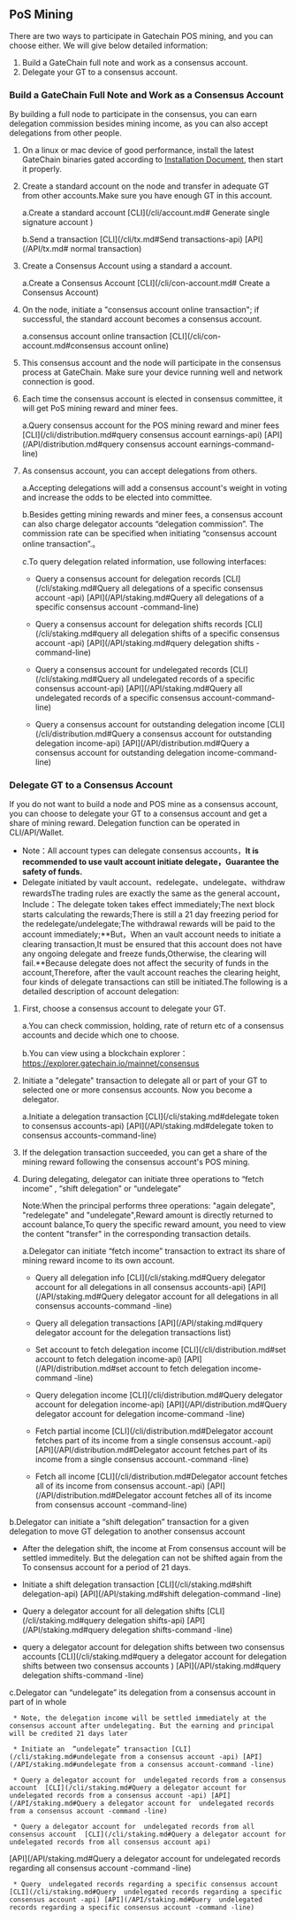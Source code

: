 ## PoS Mining

There are two ways to participate in Gatechain POS mining, and you can choose either. We will give below  detailed information:

1. Build a GateChain full note and  work as a consensus account. 
2. Delegate your GT to a  consensus account.

### Build a GateChain Full Note and  Work as a Consensus Account 
By building a full node to participate in the consensus, you  can earn delegation commission besides mining income, as you  can also  accept delegations from other people.

1. On a linux or mac device of good performance, install the latest GateChain binaries gated according to  [Installation Document](./gatechain-build.md), then start it properly.
2. Create a standard account on the node and transfer in adequate GT from other accounts.Make sure you have enough GT in this account. 

  	a.Create a standard account [CLI](/cli/account.md# Generate  single signature account )
  	
  	b.Send a transaction [CLI](/cli/tx.md#Send transactions-api) [API](/API/tx.md# normal transaction)
  	
3. Create a Consensus Account using a standard a account.

 	a.Create a Consensus Account [CLI](/cli/con-account.md# Create a Consensus Account)
 	
4. On the node, initiate a "consensus account online transaction"; if successful, the standard account becomes a consensus account. 

 	a.consensus account online transaction [CLI](/cli/con-account.md#consensus account online)
5. This consensus account  and the node will participate in the consensus process at GateChain. Make sure your device running  well and network connection is good. 

6. Each time the  consensus account  is elected in  consensus committee, it will get PoS mining reward  and  miner fees. 

 	a.Query consensus account for  the POS mining reward and miner fees [CLI](/cli/distribution.md#query consensus account earnings-api) [API](/API/distribution.md#query consensus account earnings-command-line)
 	
7. As consensus account, you can accept delegations from others.
 	
 	a.Accepting delegations will add a consensus account's weight in voting and increase the odds to be elected into committee. 
 	
 	b.Besides getting  mining rewards and miner fees,  a consensus  account can also charge delegator accounts “delegation commission”. The commission rate can be specified when initiating “consensus account online transaction”.。
 	
 	c.To query delegation related information, use following interfaces:
 	
 	 * Query a consensus account  for   delegation records [CLI](/cli/staking.md#Query all delegations of a specific consensus account -api)  [API](/API/staking.md#Query all delegations of a specific consensus account -command-line)
 	 
 	 * Query a consensus account  for  delegation shifts records [CLI](/cli/staking.md#query all  delegation shifts of a specific consensus account -api) [API](/API/staking.md#query delegation shifts -command-line)
 	 
 	 * Query a consensus account  for  undelegated records  [CLI](/cli/staking.md#Query all undelegated records of a specific consensus account-api) [API](/API/staking.md#Query all undelegated records of a specific consensus account-command-line)
 	 
 	 * Query a consensus account  for  outstanding delegation income [CLI](/cli/distribution.md#Query a consensus account  for  outstanding delegation income-api) [API](/API/distribution.md#Query a consensus account  for  outstanding delegation income-command-line)


### Delegate GT to a Consensus Account 

If you do not want to build a node and POS mine as a consensus account, you can choose to delegate your GT to a consensus account and get a share of mining reward. Delegation function can be operated in CLI/API/Wallet.

* Note：All account types can delegate consensus accounts，**It is recommended to use vault account initiate delegate，Guarantee the safety of funds.**
* Delegate initiated by vault account、redelegate、undelegate、withdraw rewardsThe trading rules are exactly the same as the general account，Include：The delegate token takes effect immediately;The next block starts calculating the rewards;There is still a 21 day freezing period for the redelegate/undelegate;The withdrawal rewards will be paid to the account immediately;**But，When an vault account needs to initiate a clearing transaction,It must be ensured that this account does not have any ongoing delegate and freeze funds,Otherwise, the clearing will fail.**Because delegate does not affect the security of funds in the account,Therefore, after the vault account reaches the clearing height, four kinds of delegate transactions can still be initiated.The following is a detailed description of account delegation:


1. First, choose a consensus account to delegate your GT.

 	a.You can check commission, holding, rate of return etc of a consensus accounts and decide which one to choose.
 	
 	b.You can view using a blockchain explorer：https://explorer.gatechain.io/mainnet/consensus
 	 	
2. Initiate a  "delegate" transaction to delegate all or  part of your GT to  selected one or more consensus accounts. Now you become a delegator.

 	 a.Initiate a delegation transaction [CLI](/cli/staking.md#delegate token to consensus accounts-api) [API](/API/staking.md#delegate token to consensus accounts-command-line)
 	 
3. If the delegation transaction succeeded, you can get a share of the mining reward following the consensus account's POS mining.

4. During delegating, delegator can initiate  three operations to “fetch income” , “shift delegation” or  “undelegate”

	Note:When the principal performs three operations: "again delegate", "redelegate" and "undelegate",Reward amount is directly returned to account balance,To query the specific reward amount, you need to view the content "transfer" in the corresponding transaction details.

    a.Delegator can initiate “fetch income” transaction  to extract its share of mining reward income to its own account.
 	 
 	 * Query all delegation info [CLI](/cli/staking.md#Query delegator account for all delegations in all consensus accounts-api) [API](/API/staking.md#Query delegator account for all delegations in all consensus accounts-command -line)
 	 
 	 * Query all delegation transactions [API](/API/staking.md#query  delegator account for the delegation transactions list)
 	 
 	 * Set account to fetch delegation income [CLI](/cli/distribution.md#set account to fetch delegation income-api) [API](/API/distribution.md#set account to fetch delegation income-command -line)
 
 	 * Query delegation income [CLI](/cli/distribution.md#Query delegator account for delegation income-api) [API](/API/distribution.md#Query delegator account for delegation income-command -line)
 	 
 	 * Fetch partial income [CLI](/cli/distribution.md#Delegator account fetches part of its income from a single consensus account.-api) [API](/API/distribution.md#Delegator account fetches part of its income from a single consensus account.-command -line)
 	 
 	 * Fetch all income [CLI](/cli/distribution.md#Delegator account fetches  all of its income from consensus account.-api) [API](/API/distribution.md#Delegator account fetches  all of its income from consensus account -command-line)
	
  b.Delegator can initiate a “shift delegation” transaction for a given delegation to move GT delegation to another  consensus account 

   * After the delegation shift, the income at From consensus  account will be settled immeditely. But the delegation can not be shifted again from the To consensus account  for a period  of 21 days.
   
   * Initiate a shift delegation transaction [CLI](/cli/staking.md#shift delegation-api)  [API](/API/staking.md#shift delegation-command -line)
   
   * Query a delegator account for all delegation shifts [CLI](/cli/staking.md#query delegation shifts-api) [API](/API/staking.md#query delegation shifts-command -line)
   
   * query  a delegator account for delegation shifts between two consensus accounts  [CLI](/cli/staking.md#query  a delegator account for delegation shifts between two consensus accounts ) [API](/API/staking.md#query delegation shifts-command -line)

 c.Delegator can “undelegate” its delegation from a consensus account in part of in  whole
 	
 	 * Note, the delegation income will be settled immediately at the consensus account after undelegating. But the earning and principal will be credited 21 days later
 	 
 	 * Initiate an  “undelegate” transaction [CLI](/cli/staking.md#undelegate from a consensus account -api) [API](/API/staking.md#undelegate from a consensus account-command -line)
 	 
 	 * Query a delegator account for  undelegated records from a consensus account  [CLI](/cli/staking.md#Query a delegator account for  undelegated records from a consensus account -api) [API](/API/staking.md#Query a delegator account for  undelegated records from a consensus account -command -line)
 	 
 	 * Query a delegator account for  undelegated records from all consensus account  [CLI](/cli/staking.md#Query a delegator account for  undelegated records from all consensus account api)
 [API](/API/staking.md#Query a delegator account for  undelegated records regarding all consensus account -command -line)
 
 	 * Query  undelegated records regarding a specific consensus account  [CLI](/cli/staking.md#Query  undelegated records regarding a specific consensus account -api) [API](/API/staking.md#Query  undelegated records regarding a specific consensus account -command -line)

 	 
